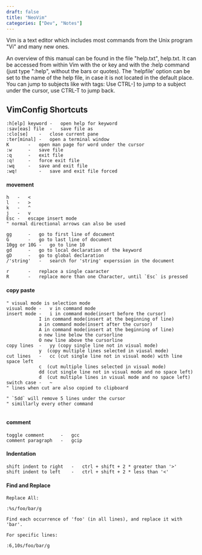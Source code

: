 ```yaml
---
draft: false
title: "NeoVim"
categories: ["Dev", "Notes"]
---
```


Vim is a text editor which includes most commands from the Unix program "Vi" and many new ones.

An overview of this manual can be found in the file "help.txt", help.txt. It can be accessed from within Vim with the <Help> or <F1> key and with the :help command (just type ":help", without the bars or quotes). The 'helpfile' option can be set to the name of the help file, in case it is not located in the default place. You can jump to subjects like with tags: Use CTRL-] to jump to a subject under the cursor, use CTRL-T to jump back.

## VimConfig Shortcuts

```
:h[elp] keyword	-	open help for keyword
:sav[eas] file	-	save file as
:clo[se]	- 	close current pane
:ter[minal]	- 	open a terminal window
K		- 	open man page for word under the cursor
:w		-	save file
:q		-	exit file
:q!		- 	force exit file
:wq		-	save and exit file
:wq!		-	save and exit file forced
```

#### movement

```
h	-	<
l 	-	>
k	-	^
j	-	v
Esc	-	escape insert mode
" normal directional arrows can also be used

gg		-	go to first line of document
G		- 	go to last line of document
10gg or 10G	-	go to line 10
gd		- 	go to local declaration of the keyword
gD		- 	go to global declaration
/'string'	-	search for 'string' experssion in the document

r		- 	replace a single caaracter
R		-	replace more than one Character, until `Esc` is pressed

```

#### copy paste

```
" visual mode is selection mode
visual mode	-	v in command mode
insert mode	-	i in command mode(insert before the cursor)
			I in command mode(insert at the beginning of line)
			a in command mode(insert after the cursor)
			A in command mode(insert at the beginning of line)
			o new line below the cursorline
			O new line above the cursorline
copy lines	-	yy (copy single line not in visual mode)
			y  (copy multiple lines selected in viusal mode)
cut lines	-	cc (cut single line not in visual mode) with line space left
			c  (cut multiple lines selected in visual mode)
			dd (cut single line not in visual mode and no space left)
			d  (cut multiple lines in visual mode and no space left)
switch case	-	~
" lines when cut are also copied to clipboard

" `5dd` will remove 5 lines under the cursor
" simillarly every other command


```

#### comment

```
toggle comment		-	gcc
comment paragraph	-	gcip
```

#### Indentation

```
shift indent to right	-	ctrl + shift + 2 * greater than '>'
shift indent to left	-	ctrl + shift + 2 * less than '<'
```

#### Find and Replace

```
Replace All:

:%s/foo/bar/g

Find each occurrence of 'foo' (in all lines), and replace it with 'bar'.

For specific lines:

:6,10s/foo/bar/g

```

